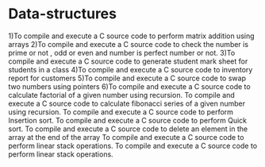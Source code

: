 # Data-structures
1)To compile and execute a C source code to perform matrix addition using arrays
2)To compile and execute a C source code to check the number is prime or not , odd or even and number is perfect number or not.
3)To compile and execute a C source code to  generate student mark sheet for students in a class
4)To compile and execute a C source code to  inventory report for customers 
5)To compile and execute a C source code to  swap two numbers using pointers
6)To compile and execute a C source code to calculate factorial of a given number using recursion. 
To compile and execute a C source code to calculate fibonacci series of a given number using recursion. 
To compile and execute a C  source code to perform Insertion sort. 
To compile and execute a C  source code to perform Quick sort. 
To compile and execute a C source code to delete an element in the array at the end of the array
To compile and execute a C  source code to perform linear stack operations. 
To compile and execute a C  source code to perform linear stack operations. 
